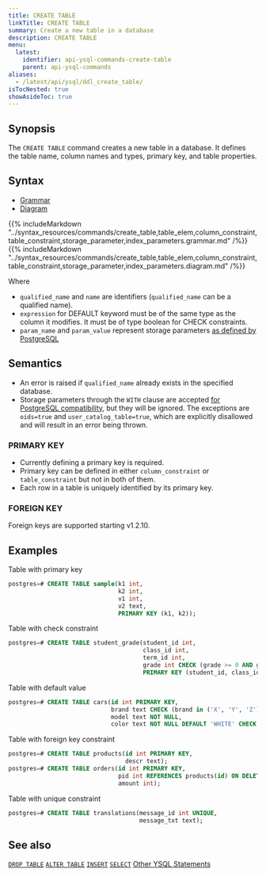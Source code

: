 ```yaml
---
title: CREATE TABLE
linkTitle: CREATE TABLE
summary: Create a new table in a database
description: CREATE TABLE
menu:
  latest:
    identifier: api-ysql-commands-create-table
    parent: api-ysql-commands
aliases:
  - /latest/api/ysql/ddl_create_table/
isTocNested: true
showAsideToc: true
---
```


## Synopsis

The `CREATE TABLE` command creates a new table in a database. It defines the table name, column names and types, primary key, and table properties.

## Syntax


<ul class="nav nav-tabs nav-tabs-yb">
  <li >
    <a href="#grammar" class="nav-link active" id="grammar-tab" data-toggle="tab" role="tab" aria-controls="grammar" aria-selected="true">
      <i class="fas fa-file-alt" aria-hidden="true"></i>
      Grammar
    </a>
  </li>
  <li>
    <a href="#diagram" class="nav-link" id="diagram-tab" data-toggle="tab" role="tab" aria-controls="diagram" aria-selected="false">
      <i class="fas fa-project-diagram" aria-hidden="true"></i>
      Diagram
    </a>
  </li>
</ul>

<div class="tab-content">
  <div id="grammar" class="tab-pane fade show active" role="tabpanel" aria-labelledby="grammar-tab">
    {{% includeMarkdown "../syntax_resources/commands/create_table,table_elem,column_constraint,table_constraint,storage_parameter,index_parameters.grammar.md" /%}}
  </div>
  <div id="diagram" class="tab-pane fade" role="tabpanel" aria-labelledby="diagram-tab">
    {{% includeMarkdown "../syntax_resources/commands/create_table,table_elem,column_constraint,table_constraint,storage_parameter,index_parameters.diagram.md" /%}}
  </div>
</div>

Where

- `qualified_name` and `name` are identifiers (`qualified_name` can be a qualified name).
- `expression` for DEFAULT keyword must be of the same type as the column it modifies. It must be of type boolean for CHECK constraints.
- `param_name` and `param_value` represent storage parameters [as defined by PostgreSQL](https://www.postgresql.org/docs/11/sql-createtable.html#SQL-CREATETABLE-STORAGE-PARAMETERS)

## Semantics

- An error is raised if `qualified_name` already exists in the specified database.
- Storage parameters through the `WITH` clause are accepted [for PostgreSQL compatibility](https://www.postgresql.org/docs/11/sql-createtable.html#SQL-CREATETABLE-STORAGE-PARAMETERS), but they will be ignored. The exceptions are `oids=true` and `user_catalog_table=true`, which are explicitly disallowed and will result in an error being thrown.

### PRIMARY KEY

- Currently defining a primary key is required.
- Primary key can be defined in either `column_constraint` or `table_constraint` but not in both of them.
- Each row in a table is uniquely identified by its primary key. 

### FOREIGN KEY

Foreign keys are supported starting v1.2.10.

## Examples

Table with primary key

```sql
postgres=# CREATE TABLE sample(k1 int, 
                               k2 int, 
                               v1 int, 
                               v2 text, 
                               PRIMARY KEY (k1, k2));
```

Table with check constraint

```sql
postgres=# CREATE TABLE student_grade(student_id int, 
                                      class_id int, 
                                      term_id int, 
                                      grade int CHECK (grade >= 0 AND grade <= 10), 
                                      PRIMARY KEY (student_id, class_id, term_id));
```

Table with default value

```sql
postgres=# CREATE TABLE cars(id int PRIMARY KEY, 
                             brand text CHECK (brand in ('X', 'Y', 'Z')), 
                             model text NOT NULL, 
                             color text NOT NULL DEFAULT 'WHITE' CHECK (color in ('RED', 'WHITE', 'BLUE')));
```

Table with foreign key constraint

```sql
postgres=# CREATE TABLE products(id int PRIMARY KEY, 
                                 descr text);
postgres=# CREATE TABLE orders(id int PRIMARY KEY, 
                               pid int REFERENCES products(id) ON DELETE CASCADE, 
                               amount int);
```

Table with unique constraint

```sql
postgres=# CREATE TABLE translations(message_id int UNIQUE, 
                                     message_txt text);
```

## See also

[`DROP TABLE`](../ddl_drop_table)
[`ALTER TABLE`](../ddl_alter_table)
[`INSERT`](../dml_insert)
[`SELECT`](../dml_select)
[Other YSQL Statements](..)
